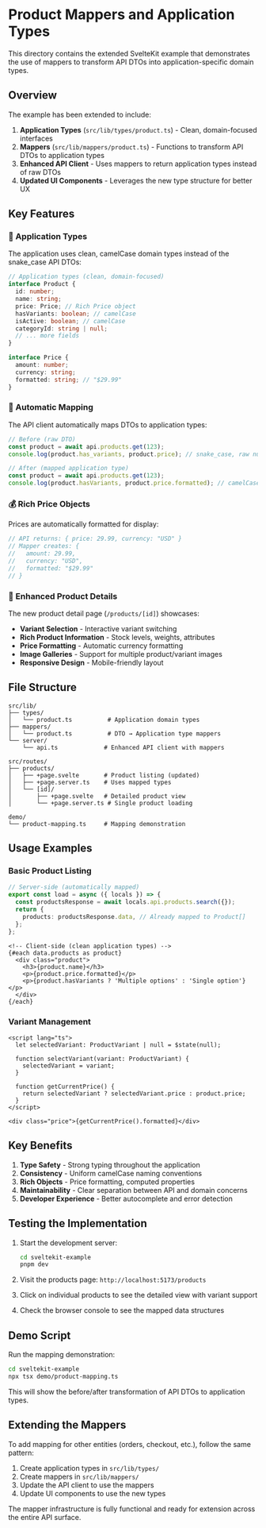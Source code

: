 # Product Mappers and Application Types

This directory contains the extended SvelteKit example that demonstrates the use of mappers to transform API DTOs into application-specific domain types.

## Overview

The example has been extended to include:

1. **Application Types** (`src/lib/types/product.ts`) - Clean, domain-focused interfaces
2. **Mappers** (`src/lib/mappers/product.ts`) - Functions to transform API DTOs to application types
3. **Enhanced API Client** - Uses mappers to return application types instead of raw DTOs
4. **Updated UI Components** - Leverages the new type structure for better UX

## Key Features

### 🎯 Application Types

The application uses clean, camelCase domain types instead of the snake_case API DTOs:

```typescript
// Application types (clean, domain-focused)
interface Product {
  id: number;
  name: string;
  price: Price; // Rich Price object
  hasVariants: boolean; // camelCase
  isActive: boolean; // camelCase
  categoryId: string | null;
  // ... more fields
}

interface Price {
  amount: number;
  currency: string;
  formatted: string; // "$29.99"
}
```

### 🔄 Automatic Mapping

The API client automatically maps DTOs to application types:

```typescript
// Before (raw DTO)
const product = await api.products.get(123);
console.log(product.has_variants, product.price); // snake_case, raw number

// After (mapped application type)
const product = await api.products.get(123);
console.log(product.hasVariants, product.price.formatted); // camelCase, rich objects
```

### 💰 Rich Price Objects

Prices are automatically formatted for display:

```typescript
// API returns: { price: 29.99, currency: "USD" }
// Mapper creates: {
//   amount: 29.99,
//   currency: "USD",
//   formatted: "$29.99"
// }
```

### 🎨 Enhanced Product Details

The new product detail page (`/products/[id]`) showcases:

- **Variant Selection** - Interactive variant switching
- **Rich Product Information** - Stock levels, weights, attributes
- **Price Formatting** - Automatic currency formatting
- **Image Galleries** - Support for multiple product/variant images
- **Responsive Design** - Mobile-friendly layout

## File Structure

```
src/lib/
├── types/
│   └── product.ts          # Application domain types
├── mappers/
│   └── product.ts          # DTO → Application type mappers
└── server/
    └── api.ts             # Enhanced API client with mappers

src/routes/
├── products/
│   ├── +page.svelte       # Product listing (updated)
│   ├── +page.server.ts    # Uses mapped types
│   └── [id]/
│       ├── +page.svelte   # Detailed product view
│       └── +page.server.ts # Single product loading

demo/
└── product-mapping.ts     # Mapping demonstration
```

## Usage Examples

### Basic Product Listing

```typescript
// Server-side (automatically mapped)
export const load = async ({ locals }) => {
  const productsResponse = await locals.api.products.search({});
  return {
    products: productsResponse.data, // Already mapped to Product[]
  };
};
```

```svelte
<!-- Client-side (clean application types) -->
{#each data.products as product}
  <div class="product">
    <h3>{product.name}</h3>
    <p>{product.price.formatted}</p>
    <p>{product.hasVariants ? 'Multiple options' : 'Single option'}</p>
  </div>
{/each}
```

### Variant Management

```svelte
<script lang="ts">
  let selectedVariant: ProductVariant | null = $state(null);

  function selectVariant(variant: ProductVariant) {
    selectedVariant = variant;
  }

  function getCurrentPrice() {
    return selectedVariant ? selectedVariant.price : product.price;
  }
</script>

<div class="price">{getCurrentPrice().formatted}</div>
```

## Key Benefits

1. **Type Safety** - Strong typing throughout the application
2. **Consistency** - Uniform camelCase naming conventions
3. **Rich Objects** - Price formatting, computed properties
4. **Maintainability** - Clear separation between API and domain concerns
5. **Developer Experience** - Better autocomplete and error detection

## Testing the Implementation

1. Start the development server:

   ```bash
   cd sveltekit-example
   pnpm dev
   ```

2. Visit the products page: `http://localhost:5173/products`

3. Click on individual products to see the detailed view with variant support

4. Check the browser console to see the mapped data structures

## Demo Script

Run the mapping demonstration:

```bash
cd sveltekit-example
npx tsx demo/product-mapping.ts
```

This will show the before/after transformation of API DTOs to application types.

## Extending the Mappers

To add mapping for other entities (orders, checkout, etc.), follow the same pattern:

1. Create application types in `src/lib/types/`
2. Create mappers in `src/lib/mappers/`
3. Update the API client to use the mappers
4. Update UI components to use the new types

The mapper infrastructure is fully functional and ready for extension across the entire API surface.
